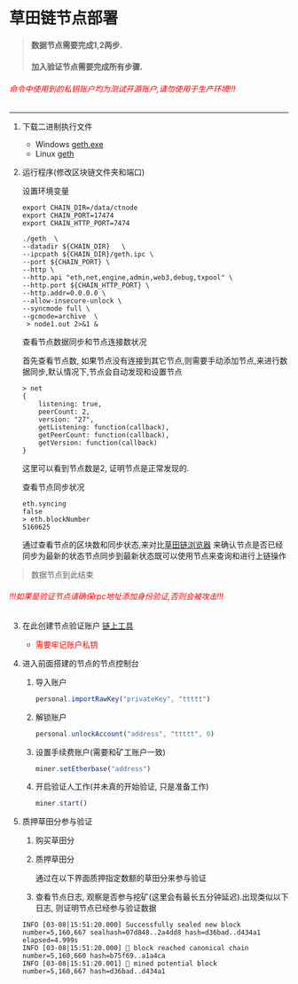 # 草田链节点部署

> #### 数据节点需要完成1,2两步.
> #### 加入验证节点需要完成所有步骤.
###### <font color='red'> 命令中使用到的私钥账户均为测试开源账户,请勿使用于生产环境!!! </font>
 
---

1. 下载二进制执行文件

   - Windows 
   [geth.exe](https://github.com/qydata/go-ctereum/releases/download/v1.10.26-stable/geth.exe)
   - Linux
   [geth](https://github.com/qydata/go-ctereum/releases/download/v1.10.26-stable/geth)
2. 运行程序(修改区块链文件夹和端口)

    设置环境变量
    ```dotenv
    export CHAIN_DIR=/data/ctnode
    export CHAIN_PORT=17474
    export CHAIN_HTTP_PORT=7474
    ```

    ```shell
    ./geth  \
    --datadir ${CHAIN_DIR}   \
    --ipcpath ${CHAIN_DIR}/geth.ipc \
    --port ${CHAIN_PORT} \
    --http \
    --http.api "eth,net,engine,admin,web3,debug,txpool" \
    --http.port ${CHAIN_HTTP_PORT} \
    --http.addr=0.0.0.0 \
    --allow-insecure-unlock \
    --syncmode full \
    --gcmode=archive  \
     > node1.out 2>&1 &
    ``` 
    查看节点数据同步和节点连接数状况
   
    首先查看节点数, 如果节点没有连接到其它节点,则需要手动添加节点,来进行数据同步,默认情况下,节点会自动发现和设置节点
   
    ```log
    > net
    {
        listening: true,
        peerCount: 2,
        version: "27",
        getListening: function(callback),
        getPeerCount: function(callback),
        getVersion: function(callback)
    }
    ```
    这里可以看到节点数是2, 证明节点是正常发现的.   

    查看节点同步状况
    ```log
    eth.syncing
   false
   > eth.blockNumber
    5160625
    ```
    通过查看节点的区块数和同步状态,来对比[草田链浏览器](http://ctblock.cn) 来确认节点是否已经同步为最新的状态节点同步到最新状态既可以使用节点来查询和进行上链操作
    
>数据节点到此结束
###### <font color='red'> !!!如果是验证节点请确保rpc地址添加身份验证,否则会被攻击!!! </font>
3. 在此创建节点验证账户
[链上工具](https://wallet.ctblock.cn/)
   * <font color='red'> 需要牢记账户私钥 </font>
    

4. 进入前面搭建的节点的节点控制台
   1. 导入账户
        ```javascript
        personal.importRawKey("privateKey", "ttttt")
        ```
   2. 解锁账户
      ```javascript
      personal.unlockAccount("address", "ttttt", 0)
      ```
   3. 设置手续费账户(需要和矿工账户一致)
        ```javascript
        miner.setEtherbase("address")
        ```
   4. 开启验证人工作(并未真的开始验证, 只是准备工作)
        ```javascript
        miner.start()
        ```

5. 质押草田分参与验证
   1. 购买草田分
   2. 质押草田分
      
      通过在以下界面质押指定数额的草田分来参与验证
      
   3. 查看节点日志, 观察是否参与挖矿(这里会有最长五分钟延迟).出现类似以下日志, 则证明节点已经参与验证数据
    ```log
    INFO [03-08|15:51:20.000] Successfully sealed new block            number=5,160,667 sealhash=07d848..2a4dd8 hash=d36bad..d434a1 elapsed=4.999s
    INFO [03-08|15:51:20.000] 🔗 block reached canonical chain          number=5,160,660 hash=b75f69..a1a4ca
    INFO [03-08|15:51:20.001] 🔨 mined potential block                  number=5,160,667 hash=d36bad..d434a1
    ```


